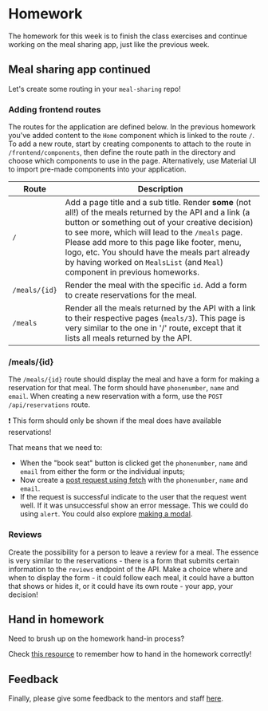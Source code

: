 # Homework

The homework for this week is to finish the class exercises and continue working on the meal sharing app, just like the previous week.

## Meal sharing app continued

Let's create some routing in your `meal-sharing` repo!

### Adding frontend routes

The routes for the application are defined below. In the previous homework you've added content to the `Home` component which is linked to the route `/`.
To add a new route, start by creating components to attach to the route in `/frontend/components`, then define the route path in the directory and choose which components to use in the page.
Alternatively, use Material UI to import pre-made components into your application.

| Route         | Description                                                                                                                                                                                                                                                                                                                                                                                       |
| ------------- | ------------------------------------------------------------------------------------------------------------------------------------------------------------------------------------------------------------------------------------------------------------------------------------------------------------------------------------------------------------------------------------------------- |
| `/`           | Add a page title and a sub title. Render **some** (not all!) of the meals returned by the API and a link (a button or something out of your creative decision) to see more, which will lead to the `/meals` page. Please add more to this page like footer, menu, logo, etc. You should have the meals part already by having worked on `MealsList` (and `Meal`) component in previous homeworks. |
| `/meals/{id}` | Render the meal with the specific `id`. Add a form to create reservations for the meal.                                                                                                                                                                                                                                                                                                           |
| `/meals`      | Render all the meals returned by the API with a link to their respective pages (`meals/3`). This page is very similar to the one in '/' route, except that it lists all meals returned by the API.                                                                                                                                                                                                |

### /meals/{id}

The `/meals/{id}` route should display the meal and have a form for making a reservation for that meal. The form should have `phonenumber`, `name` and `email`. When creating a new reservation with a form, use the `POST /api/reservations` route.

❗ This form should only be shown if the meal does have available reservations!

That means that we need to:

- When the "book seat" button is clicked get the `phonenumber`, `name` and `email` from either the form or the individual inputs;
- Now create a [post request using fetch](https://developer.mozilla.org/en-US/docs/Web/API/Fetch_API/Using_Fetch#Supplying_request_options) with the `phonenumber`, `name` and `email`.
- If the request is successful indicate to the user that the request went well. If it was unsuccessful show an error message. This we could do using `alert`. You could also explore [making a modal](https://dev.to/franciscomendes10866/how-to-create-a-modal-in-react-3coc).

### Reviews

Create the possibility for a person to leave a review for a meal. The essence is very similar to the reservations - there is a form that submits certain information to the `reviews` endpoint of the API.
Make a choice where and when to display the form - it could follow each meal, it could have a button that shows or hides it, or it could have its own route - your app, your decision!

## Hand in homework

Need to brush up on the homework hand-in process?

Check [this resource](https://github.com/HackYourFuture-CPH/Git/blob/main/homework_hand_in.md) to remember how to hand in the homework correctly!

## Feedback

Finally, please give some feedback to the mentors and staff [here](https://forms.gle/t3FgysinXddDRJdM8).
